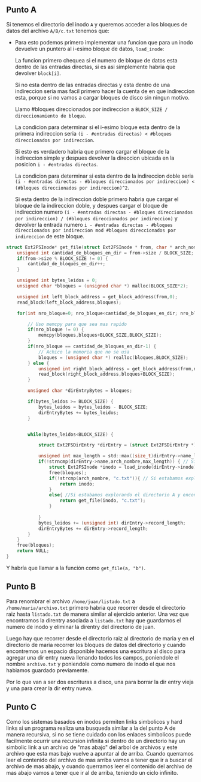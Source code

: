 ## Punto A

Si tenemos el directorio del inodo `A` y queremos acceder a los bloques de datos del archivo `A/B/c.txt` tenemos que: 

- Para esto podemos primero implementar una funcion que para un inodo devuelve un puntero al i-esimo bloque de datos, `load_inode`: 

  La funcion primero chequea si el numero de bloque de datos esta dentro de las entradas directas, si es asi simplemente habria que devolver `block[i]`. 

  Si no esta dentro de las entradas directas y esta dentro de una indireccion seria mas facil primero hacer la cuenta de en que indireccion esta, porque si no vamos a cargar bloques de disco sin ningun motivo.

  Llamo #bloques direccionados por indireccion a `BLOCK_SIZE / direccionamiento de bloque`.

  La condicion para determinar si el i-esimo bloque esta dentro de la primera indireccion seria `(i - #entradas directas) < #bloques direccionados por indireccion`. 

  Si esto es verdadero habria que primero cargar el bloque de la indireccion simple y despues devolver la direccion ubicada en la posicion `i - #entradas directas`. 

  La condicion para determinar si esta dentro de la indireccion doble seria `(i - #entradas directas - #bloques direccionados por indireccion) < (#bloques direccionados por indireccion)^2`. 

  Si esta dentro de la indireccion doble primero habria que cargar el bloque de la indireccion doble, y despues cargar el bloque de indireccion numero `(i - #entradas directas - #bloques direccionados por indireccion) / (#bloques direccionados por indireccion)` y devolver la entrada numero `i - #entradas directas - #bloques direccionados por indireccion mod #bloques direccionados por indireccion` de este bloque.

```c
struct Ext2FSInode* get_file(struct Ext2FSInode * from, char * arch_nombre){
    unsigned int cantidad_de_bloques_en_dir = from->size / BLOCK_SIZE; // Asumo que tengo una constante definida BLOCK_SIZE
	if(from->size % BLOCK_SIZE != 0) {
		cantidad_de_bloques_en_dir++;
	}

	unsigned int bytes_leidos = 0;
	unsigned char *bloques = (unsigned char *) malloc(BLOCK_SIZE*2);

	unsigned int left_block_address = get_block_address(from,0);
	read_block(left_block_address,bloques);

	for(int nro_bloque=0; nro_bloque<cantidad_de_bloques_en_dir; nro_bloque++) {

		// Uso memcpy para que sea mas rapido
		if(nro_bloque != 0) {
			memcpy(bloques,bloques+BLOCK_SIZE,BLOCK_SIZE);
		}
		if(nro_bloque == cantidad_de_bloques_en_dir-1) {
            // Achico la memoria que no se usa
			bloques = (unsigned char *) realloc(bloques,BLOCK_SIZE);
		} else {
			unsigned int right_block_address = get_block_address(from,nro_bloque+1);
			read_block(right_block_address,bloques+BLOCK_SIZE);
		}

		unsigned char *dirEntryBytes = bloques;

		if(bytes_leidos >= BLOCK_SIZE) {
			bytes_leidos = bytes_leidos - BLOCK_SIZE;
			dirEntryBytes += bytes_leidos;
		}


		while(bytes_leidos<BLOCK_SIZE) {

			struct Ext2FSDirEntry *dirEntry = (struct Ext2FSDirEntry *) dirEntryBytes;

			unsigned int max_length = std::max((size_t)dirEntry->name_length,strlen(filename));
			if(!strncmp(dirEntry->name,arch_nombre,max_length)) { // Si son iguales
				struct Ext2FSInode *inodo = load_inode(dirEntry->inode);
				free(bloques);
                if(!strcmp(arch_nombre, "c.txt")){ // Si estabamos explorando el directorio B devolvemos el inodo directamente
                    return inodo;
                }
                else{ //Si estabamos explorando el directorio A y encontramos B ahora buscamos el archivo c.txt.
                    return get_file(inodo, "c.txt");
                }
				
			}
			bytes_leidos += (unsigned int) dirEntry->record_length;
			dirEntryBytes += dirEntry->record_length;
		}
	}
	free(bloques);
	return NULL;
}
```

Y habría que llamar a la función como `get_file(a, "b")`. 

## Punto B
Para renombrar el archivo `/home/juan/listado.txt` a `/home/maria/archivo.txt` primero habria que recorrer desde el directorio raiz hasta `listado.txt` de manera similar al ejercicio anterior. Una vez que encontramos la direntry asociada a `listado.txt` hay que guardarnos el numero de inodo y eliminar la direntry del directorio de juan. 

Luego hay que recorrer desde el directorio raiz al directorio de maria y en el directorio de maria recorrer los bloques de datos del directorio y cuando encontremos un espacio disponible hacemos una escritura al disco para agregar una dir entry nueva llenando todos los campos, poniendole el nombre `archivo.txt` y poniendole como numero de inodo el que nos habiamos guardado previamente. 

Por lo que van a ser dos escrituras a disco, una para borrar la dir entry vieja y una para crear la dir entry nueva.

## Punto C
Como los sistemas basados en inodos permiten links simbolicos y hard links si un programa realiza una busqueda similar a la del punto A de manera recursiva, si no se tiene cuidado con los enlaces simbolicos puede facilmente ocurrir una recursion infinita si dentro de un directorio hay un simbolic link a un archivo de "mas abajo" del arbol de archivos y este archivo que esta mas bajo vuelve a apuntar al de arriba. Cuando querramos leer el contenido del archivo de mas arriba vamos a tener que ir a buscar el archivo de mas abajo, y cuando querramos leer el contenido del archivo de mas abajo vamos a tener que ir al de arriba, teniendo un ciclo infinito. 